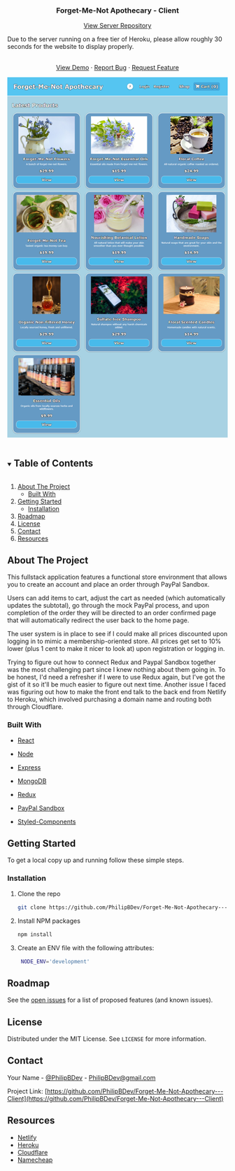   <h3 align="center">Forget-Me-Not Apothecary - Client</h3>
    <p align="center">
<a href="https://github.com/PhilipBDev/Forget-Me-Not-Apothecary---Server">View Server Repository</a>
</p>

<p>
Due to the server running on a free tier of Heroku, please allow roughly 30 seconds for the website to display properly.
</p>

  <p align="center">
    <br />
    <a href="https://www.fmn-apothecary.store/">View Demo</a>
    ·
    <a href="https://github.com/PhilipBDev/Forget-Me-Not-Apothecary---Client/issues">Report Bug</a>
    ·
    <a href="https://github.com/PhilipBDev/Forget-Me-Not-Apothecary---Client/issues">Request Feature</a>
    </p>

<p align="center">
  <a href="https://www.fmn-apothecary.store">
    <img src="./preview.png">
  </a>
</p>

<!-- TABLE OF CONTENTS -->
<details open="open">
  <summary><h2 style="display: inline-block">Table of Contents</h2></summary>
  <ol>
    <li>
      <a href="#about-the-project">About The Project</a>
      <ul>
        <li><a href="#built-with">Built With</a></li>
      </ul>
    </li>
    <li>
      <a href="#getting-started">Getting Started</a>
      <ul>
        <li><a href="#installation">Installation</a></li>
      </ul>
    </li>
    <li><a href="#roadmap">Roadmap</a></li>
    <li><a href="#license">License</a></li>
    <li><a href="#contact">Contact</a></li>
    <li><a href="#resources">Resources</a></li>
  </ol>
</details>

<!-- ABOUT THE PROJECT -->

## About The Project

This fullstack application features a functional store environment that allows you to create an account and place an order through PayPal Sandbox.

Users can add items to cart, adjust the cart as needed (which automatically updates the subtotal), go through the mock PayPal process, and upon completion of the order they will be directed to an order confirmed page that will automatically redirect the user back to the home page.

The user system is in place to see if I could make all prices discounted upon logging in to mimic a membership-oriented store. All prices get set to 10% lower (plus 1 cent to make it nicer to look at) upon registration or logging in.

Trying to figure out how to connect Redux and Paypal Sandbox together was the most challenging part since I knew nothing about them going in. To be honest, I'd need a refresher if I were to use Redux again, but I've got the gist of it so it'll be much easier to figure out next time. Another issue I faced was figuring out how to make the front end talk to the back end from Netlify to Heroku, which involved purchasing a domain name and routing both through Cloudflare.

### Built With

- [React](https://reactjs.org/)
- [Node](https://nodejs.org/en/)
- [Express](https://expressjs.com/)
- [MongoDB](https://www.mongodb.com/)

- [Redux](https://react-redux.js.org/)
- [PayPal Sandbox](https://developer.paypal.com/)
- [Styled-Components](https://styled-components.com/)

<!-- GETTING STARTED -->

## Getting Started

To get a local copy up and running follow these simple steps.

### Installation

1. Clone the repo
   ```sh
   git clone https://github.com/PhilipBDev/Forget-Me-Not-Apothecary---Client.git
   ```
2. Install NPM packages
   ```sh
   npm install
   ```
3. Create an ENV file with the following attributes:

   ```sh
    NODE_ENV='development'
   ```

<!-- ROADMAP -->

## Roadmap

See the [open issues](https://github.com/PhilipBDev/Forget-Me-Not-Apothecary---Client/issues) for a list of proposed features (and known issues).

<!-- LICENSE -->

## License

Distributed under the MIT License. See `LICENSE` for more information.

<!-- CONTACT -->

## Contact

Your Name - [@PhilipBDev](https://twitter.com/PhilipBDev) - PhilipBDev@gmail.com

Project Link: [https://github.com/PhilipBDev/Forget-Me-Not-Apothecary---Client](https://github.com/PhilipBDev/Forget-Me-Not-Apothecary---Client)

<!-- RESOURCES -->

## Resources

- [Netlify](https://www.netlify.com/)
- [Heroku](https://www.heroku.com/)
- [Cloudflare](https://www.cloudflare.com/)
- [Namecheap](https://www.namecheap.com/)
